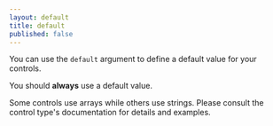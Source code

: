 ```yaml
---
layout: default
title: default
published: false
---
```



You can use the `default` argument to define a default value for your controls.

You should **always** use a default value.

Some controls use arrays while others use strings. Please consult the control type's documentation for details and examples.
